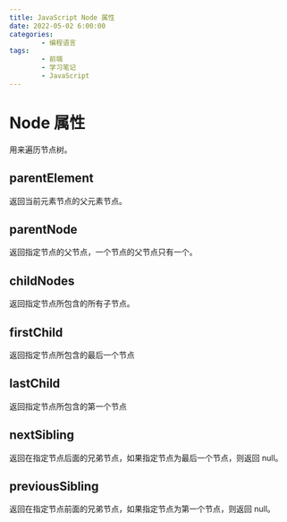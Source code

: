```yaml
---
title: JavaScript Node 属性
date: 2022-05-02 6:00:00
categories:
        - 编程语言
tags:
        - 前端
        - 学习笔记
        - JavaScript
---
```


# Node 属性

用来遍历节点树。

## parentElement

返回当前元素节点的父元素节点。

## parentNode

返回指定节点的父节点，一个节点的父节点只有一个。

## childNodes

返回指定节点所包含的所有子节点。

## firstChild

返回指定节点所包含的最后一个节点

## lastChild

返回指定节点所包含的第一个节点

## nextSibling

返回在指定节点后面的兄弟节点，如果指定节点为最后一个节点，则返回 null。

## previousSibling

返回在指定节点前面的兄弟节点，如果指定节点为第一个节点，则返回 null。
